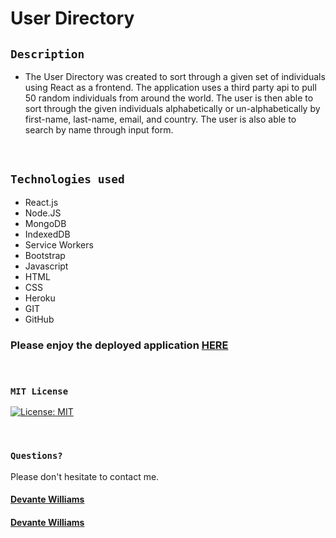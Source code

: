 # User Directory

## `Description`

* The User Directory was created to sort through a given set of individuals using React as a frontend. The application uses a third party api to pull 50 random individuals from around the world. The user is then able to sort through the given individuals alphabetically or un-alphabetically by first-name, last-name, email, and country. The user is also able to search by name through input form.
<br>

## `Technologies used`

* React.js
* Node.JS
* MongoDB
* IndexedDB
* Service Workers
* Bootstrap
* Javascript
* HTML
* CSS
* Heroku
* GIT
* GitHub



### Please enjoy the deployed application [HERE](https://the-employees-directory.herokuapp.com/)
<br>

### `MIT License`
[![License: MIT](https://img.shields.io/badge/License-MIT-yellow.svg)](https://opensource.org/licenses/MIT)

<br>



### `Questions?`
Please don't hesitate to contact me.

#### [Devante Williams](https://github.com/Devante05)
#### [Devante Williams](https://www.linkedin.com/in/devante-williams-/)

